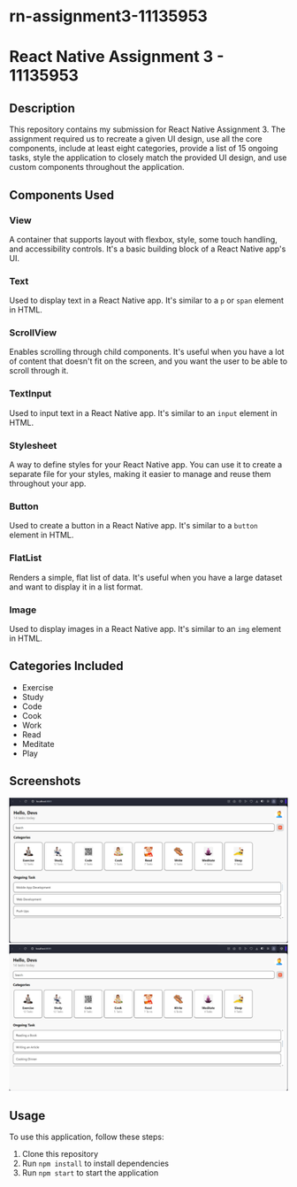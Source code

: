 # rn-assignment3-11135953
# React Native Assignment 3 - 11135953

## Description

This repository contains my submission for React Native Assignment 3. The assignment required us to recreate a given UI design, use all the core components, include at least eight categories, provide a list of 15 ongoing tasks, style the application to closely match the provided UI design, and use custom components throughout the application.

## Components Used

### View
A container that supports layout with flexbox, style, some touch handling, and accessibility controls. It's a basic building block of a React Native app's UI.

### Text
Used to display text in a React Native app. It's similar to a `p` or `span` element in HTML.

### ScrollView
Enables scrolling through child components. It's useful when you have a lot of content that doesn't fit on the screen, and you want the user to be able to scroll through it.

### TextInput
Used to input text in a React Native app. It's similar to an `input` element in HTML.

### Stylesheet
A way to define styles for your React Native app. You can use it to create a separate file for your styles, making it easier to manage and reuse them throughout your app.

### Button
Used to create a button in a React Native app. It's similar to a `button` element in HTML.

### FlatList
Renders a simple, flat list of data. It's useful when you have a large dataset and want to display it in a list format.

### Image
Used to display images in a React Native app. It's similar to an `img` element in HTML.

## Categories Included

- Exercise
- Study
- Code
- Cook
- Work
- Read
- Meditate
- Play

## Screenshots

![Screenshot ](myapp\src\assets\Screenshot.png)
![Screenshot2](myapp\src\assets\Screenshot2.png)


## Usage

To use this application, follow these steps:

1. Clone this repository
2. Run `npm install` to install dependencies
3. Run `npm start` to start the application

